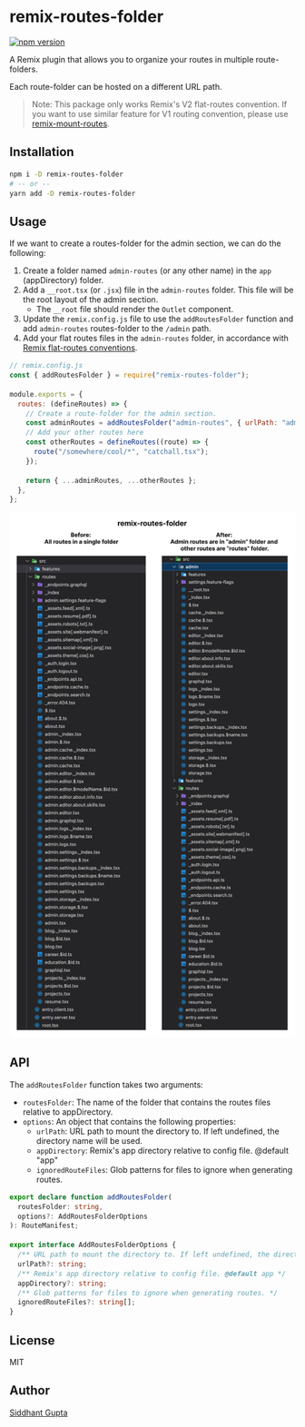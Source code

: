 # remix-routes-folder

[![npm version](https://badge.fury.io/js/remix-routes-folder.svg)](https://www.npmjs.com/package/remix-routes-folder)

A Remix plugin that allows you to organize your routes in multiple route-folders.

Each route-folder can be hosted on a different URL path.

> Note: This package only works Remix's V2 flat-routes convention. If you want to use similar feature for V1 routing convention, please use [remix-mount-routes](https://www.npmjs.com/package/remix-mount-routes).

## Installation

```bash
npm i -D remix-routes-folder
# -- or --
yarn add -D remix-routes-folder
```

## Usage

If we want to create a routes-folder for the admin section, we can do the following:

1. Create a folder named `admin-routes` (or any other name) in the `app` (appDirectory) folder.
1. Add a `__root.tsx` (or `.jsx`) file in the `admin-routes` folder. This file will be the root layout of the admin section.
   - The `__root` file should render the `Outlet` component.
1. Update the `remix.config.js` file to use the `addRoutesFolder` function and add `admin-routes` routes-folder to the `/admin` path.
1. Add your flat routes files in the `admin-routes` folder, in accordance with [Remix flat-routes conventions](https://remix.run/docs/en/main/file-conventions/route-files-v2).

```js
// remix.config.js
const { addRoutesFolder } = require("remix-routes-folder");

module.exports = {
  routes: (defineRoutes) => {
    // Create a route-folder for the admin section.
    const adminRoutes = addRoutesFolder("admin-routes", { urlPath: "admin" });
    // Add your other routes here
    const otherRoutes = defineRoutes((route) => {
      route("/somewhere/cool/*", "catchall.tsx");
    });

    return { ...adminRoutes, ...otherRoutes };
  },
};
```

![Comparison](./assets/comparison.jpg)

## API

The `addRoutesFolder` function takes two arguments:

- `routesFolder`: The name of the folder that contains the routes files relative to appDirectory.
- `options`: An object that contains the following properties:
  - `urlPath`: URL path to mount the directory to. If left undefined, the directory name will be used.
  - `appDirectory`: Remix's app directory relative to config file. @default "app"
  - `ignoredRouteFiles`: Glob patterns for files to ignore when generating routes.

```ts
export declare function addRoutesFolder(
  routesFolder: string,
  options?: AddRoutesFolderOptions
): RouteManifest;

export interface AddRoutesFolderOptions {
  /** URL path to mount the directory to. If left undefined, the directory name will be used. */
  urlPath?: string;
  /** Remix's app directory relative to config file. @default app */
  appDirectory?: string;
  /** Glob patterns for files to ignore when generating routes. */
  ignoredRouteFiles?: string[];
}
```

## License

MIT

## Author

[Siddhant Gupta](https://guptasiddhant.com)

